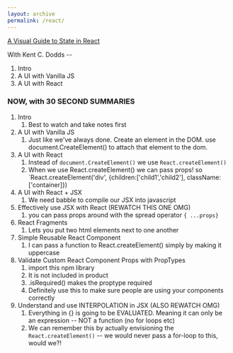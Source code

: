 ```yaml
---
layout: archive
permalink: /react/
---
```


[A Visual Guide to State in React](https://daveceddia.com/visual-guide-to-state-in-react/)

With Kent C. Dodds --

1. Intro
2. A UI with Vanilla JS
3. A UI with React

### NOW, with 30 SECOND SUMMARIES

1. Intro
   1. Best to watch and take notes first
2. A UI with Vanilla JS
   1. Just like we've always done. Create an element in the DOM. use document.CreateElement() to attach that element to the dom.
3. A UI with React
   1. Instead of `document.CreateElement()` we use `React.createElement()`
   2. When we use React.createElement() we can pass props! so `React.createElement('div', {children:['child1','child2'], className:['container]})
4. A UI with React + JSX
   1. We need babble to compile our JSX into javascript
5. Effectively use JSX with React (REWATCH THIS ONE OMG)
   1. you can pass props around with the spread operator `{ ...props}`
6. React Fragments
   1. Lets you put two html elements next to one another
7. Simple Reusable React Component
   1. I can pass a function to React.createElement() simply by making it uppercase
8. Validate Custom React Component Props with PropTypes
   1. import this npm library
   2. It is not included in product
   3. .isRequired() makes the proptype required
   4. Definitely use this to make sure people are using your components correctly
9. Understand and use INTERPOLATION in JSX (ALSO REWATCH OMG)
   1. Everything in {} is going to be EVALUATED. Meaning it can only be an expression -- NOT a function (no for loops etc)
   2. We can remember this by actually envisioning the `React.createElement()` -- we would never pass a for-loop to this, would we?!
